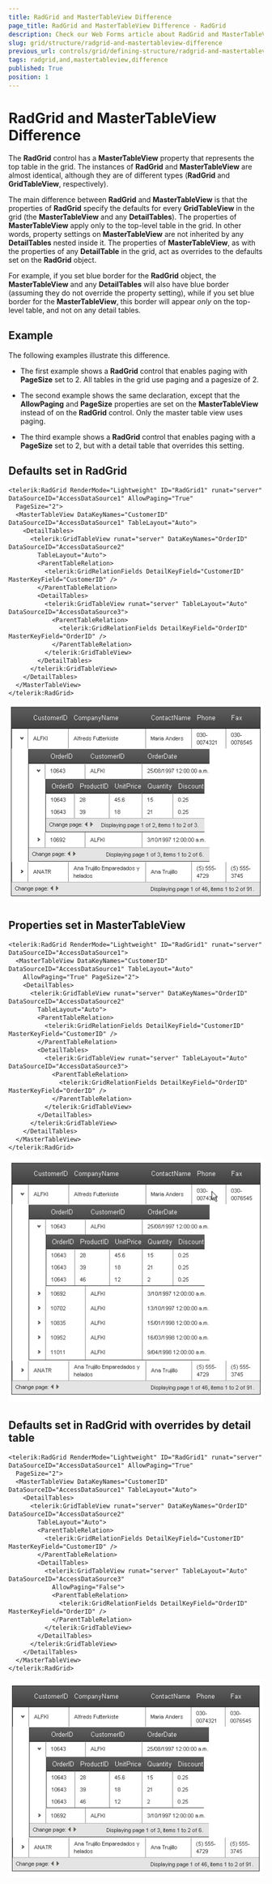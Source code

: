 ```yaml
---
title: RadGrid and MasterTableView Difference
page_title: RadGrid and MasterTableView Difference - RadGrid
description: Check our Web Forms article about RadGrid and MasterTableView Difference.
slug: grid/structure/radgrid-and-mastertableview-difference
previous_url: controls/grid/defining-structure/radgrid-and-mastertableview-difference
tags: radgrid,and,mastertableview,difference
published: True
position: 1
---
```


# RadGrid and MasterTableView Difference



The **RadGrid** control has a **MasterTableView** property that represents the top table in the grid. The instances of **RadGrid** and **MasterTableView** are almost identical, although they are of different types (**RadGrid** and **GridTableView**, respectively).

The main difference between **RadGrid** and **MasterTableView** is that the properties of **RadGrid** specify the defaults for every **GridTableView** in the grid (the **MasterTableView** and any **DetailTables**). The properties of **MasterTableView** apply only to the top-level table in the grid. In other words, property settings on **MasterTableView** are not inherited by any **DetailTables** nested inside it. The properties of **MasterTableView**, as with the properties of any **DetailTable** in the grid, act as overrides to the defaults set on the **RadGrid** object.

For example, if you set blue border for the **RadGrid** object, the **MasterTableView** and any **DetailTables** will also have blue border (assuming they do not override the property setting), while if you set blue border for the **MasterTableView**, this border will appear *only* on the top-level table, and not on any detail tables.

## Example

The following examples illustrate this difference.

* The first example shows a **RadGrid** control that enables paging with **PageSize** set to 2. All tables in the grid use paging and a pagesize of 2.

* The second example shows the same declaration, except that the **AllowPaging** and **PageSize** properties are set on the **MasterTableView** instead of on the **RadGrid** control. Only the master table view uses paging.

* The third example shows a **RadGrid** control that enables paging with a **PageSize** set to 2, but with a detail table that overrides this setting.

## Defaults set in RadGrid

````ASP.NET
<telerik:RadGrid RenderMode="Lightweight" ID="RadGrid1" runat="server" DataSourceID="AccessDataSource1" AllowPaging="True"
  PageSize="2">
  <MasterTableView DataKeyNames="CustomerID" DataSourceID="AccessDataSource1" TableLayout="Auto">
    <DetailTables>
      <telerik:GridTableView runat="server" DataKeyNames="OrderID" DataSourceID="AccessDataSource2"
        TableLayout="Auto">
        <ParentTableRelation>
          <telerik:GridRelationFields DetailKeyField="CustomerID" MasterKeyField="CustomerID" />
        </ParentTableRelation>
        <DetailTables>
          <telerik:GridTableView runat="server" TableLayout="Auto" DataSourceID="AccessDataSource3">
            <ParentTableRelation>
              <telerik:GridRelationFields DetailKeyField="OrderID" MasterKeyField="OrderID" />
            </ParentTableRelation>
          </telerik:GridTableView>
        </DetailTables>
      </telerik:GridTableView>
    </DetailTables>
  </MasterTableView>
</telerik:RadGrid>
````



![](images/grd_Grid_MasterTable_Diff_1.png)

## Properties set in MasterTableView

````ASP.NET
<telerik:RadGrid RenderMode="Lightweight" ID="RadGrid1" runat="server" DataSourceID="AccessDataSource1">
  <MasterTableView DataKeyNames="CustomerID" DataSourceID="AccessDataSource1" TableLayout="Auto"
    AllowPaging="True" PageSize="2">
    <DetailTables>
      <telerik:GridTableView runat="server" DataKeyNames="OrderID" DataSourceID="AccessDataSource2"
        TableLayout="Auto">
        <ParentTableRelation>
          <telerik:GridRelationFields DetailKeyField="CustomerID" MasterKeyField="CustomerID" />
        </ParentTableRelation>
        <DetailTables>
          <telerik:GridTableView runat="server" TableLayout="Auto" DataSourceID="AccessDataSource3">
            <ParentTableRelation>
              <telerik:GridRelationFields DetailKeyField="OrderID" MasterKeyField="OrderID" />
            </ParentTableRelation>
          </telerik:GridTableView>
        </DetailTables>
      </telerik:GridTableView>
    </DetailTables>
  </MasterTableView>
</telerik:RadGrid>
````

![](images/grd_Grid_MasterTable_Diff_2.png)

## Defaults set in RadGrid with overrides by detail table

````ASP.NET
<telerik:RadGrid RenderMode="Lightweight" ID="RadGrid1" runat="server" DataSourceID="AccessDataSource1" AllowPaging="True"
  PageSize="2">
  <MasterTableView DataKeyNames="CustomerID" DataSourceID="AccessDataSource1" TableLayout="Auto">
    <DetailTables>
      <telerik:GridTableView runat="server" DataKeyNames="OrderID" DataSourceID="AccessDataSource2"
        TableLayout="Auto">
        <ParentTableRelation>
          <telerik:GridRelationFields DetailKeyField="CustomerID" MasterKeyField="CustomerID" />
        </ParentTableRelation>
        <DetailTables>
          <telerik:GridTableView runat="server" TableLayout="Auto" DataSourceID="AccessDataSource3"
            AllowPaging="False">
            <ParentTableRelation>
              <telerik:GridRelationFields DetailKeyField="OrderID" MasterKeyField="OrderID" />
            </ParentTableRelation>
          </telerik:GridTableView>
        </DetailTables>
      </telerik:GridTableView>
    </DetailTables>
  </MasterTableView>
</telerik:RadGrid>
````

![](images/grd_Grid_MasterTable_Diff_3.png)
